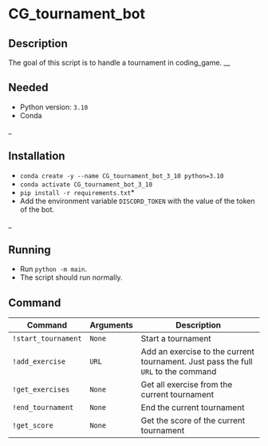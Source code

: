 # CG_tournament_bot

## Description

The goal of this script is to handle a tournament in coding_game.
__

## Needed

- Python version: `3.10`
- Conda

_

## Installation

- `conda create -y --name CG_tournament_bot_3_10 python=3.10`
- `conda activate CG_tournament_bot_3_10`
- `pip install -r requirements.txt`*
- Add the environment variable `DISCORD_TOKEN` with the value of the token of the bot.

_

## Running

- Run `python -m main`.
- The script should run normally.

## Command

| Command | Arguments | Description|
|--|--|--|
| `!start_tournament` | `None` | Start a tournament |
| `!add_exercise` | `URL` | Add an exercise to the current tournament. Just pass the full `URL` to the command |
| `!get_exercises` | `None` | Get all exercise from the current tournament|
| `!end_tournament` | `None` | End the current tournament|
| `!get_score` | `None` | Get the score of the current tournament|

